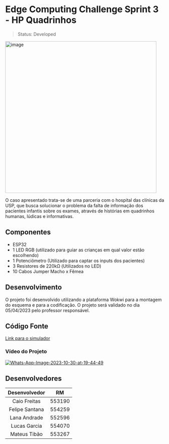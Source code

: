 # Edge Computing Challenge Sprint 3 - HP Quadrinhos

> Status: Developed

<img width="479" alt="image" src="https://github.com/LanaAndrade/hpQuadrinhos-Challenge-Edge/assets/82892986/579d5fd4-ed9a-42c0-8425-95d2d0c58835">

O caso apresentado trata-se de uma parceria com o hospital das clínicas da USP, que busca solucionar o problema da falta de informação dos pacientes infantis sobre os exames, através de histórias em quadrinhos humanas, lúdicas e informativas.

## Componentes
* ESP32
* 1 LED RGB (utilizado para guiar as crianças em qual valor estão escolhendo)
* 1 Potenciômetro (Utilizado para captar os inputs dos pacientes)
* 3 Resistores de 220kΩ (Utilizados no LED)
* 10 Cabos Jumper Macho x Fêmea
  
## Desenvolvimento
O projeto foi desenvolvido utilizando a plataforma Wokwi para a montagem do esquema e para a codificação. O projeto será validado no dia 05/04/2023 pelo professor responsável.

## Código Fonte
[Link para o simulador](https://wokwi.com/projects/394103961130029057)

### Vídeo do Projeto
<a href="https://www.youtube.com/watch?v=dyoQjkK6Q2E"><img src="https://github.com/LanaAndrade/hpQuadrinhos-Challenge-Edge/assets/82892986/579d5fd4-ed9a-42c0-8425-95d2d0c58835" alt="Whats-App-Image-2023-10-30-at-19-44-49" border="0"></a>

## Desenvolvedores

Desenvolvedor | RM
:-----------: | :------:
Caio Freitas  | 553190
Felipe Santana| 554259
Lana Andrade  | 552596
Lucas Garcia  | 554070
Mateus Tibão  | 553267

